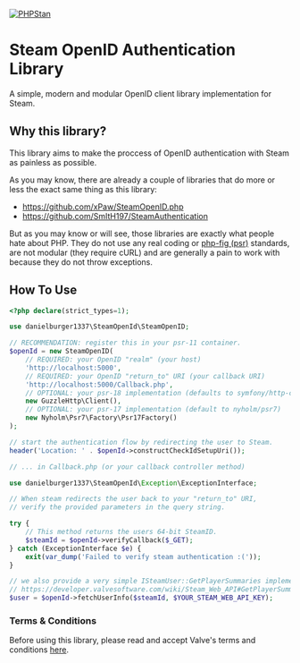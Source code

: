[![PHPStan](https://github.com/danielburger1337/steam-openid-php/actions/workflows/phpstan.yml/badge.svg)](https://github.com/danielburger1337/steam-openid-php/actions/workflows/phpstan.yml)

# Steam OpenID Authentication Library

A simple, modern and modular OpenID client library implementation for Steam.

## Why this library?

This library aims to make the proccess of OpenID authentication with Steam as painless as possible.

As you may know, there are already a couple of libraries that do more or less the exact same thing as this library:

-   https://github.com/xPaw/SteamOpenID.php
-   https://github.com/SmItH197/SteamAuthentication

But as you may know or will see, those libraries are exactly what people hate about PHP. They do not use any real coding or [php-fig (psr)](https://www.php-fig.org/) standards, are not modular (they require cURL) and are generally a pain to work with because they do not throw exceptions.

## How To Use

```php
<?php declare(strict_types=1);

use danielburger1337\SteamOpenId\SteamOpenID;

// RECOMMENDATION: register this in your psr-11 container.
$openId = new SteamOpenID(
    // REQUIRED: your OpenID "realm" (your host)
    'http://localhost:5000',
    // REQUIRED: your OpenID "return_to" URI (your callback URI)
    'http://localhost:5000/Callback.php',
    // OPTIONAL: your psr-18 implementation (defaults to symfony/http-client)
    new GuzzleHttp\Client(),
    // OPTIONAL: your psr-17 implementation (default to nyholm/psr7)
    new Nyholm\Psr7\Factory\Psr17Factory()
);

// start the authentication flow by redirecting the user to Steam.
header('Location: ' . $openId->constructCheckIdSetupUri());

// ... in Callback.php (or your callback controller method)

use danielburger1337\SteamOpenId\Exception\ExceptionInterface;

// When steam redirects the user back to your "return_to" URI,
// verify the provided parameters in the query string.

try {
    // This method returns the users 64-bit SteamID.
    $steamId = $openId->verifyCallback($_GET);
} catch (ExceptionInterface $e) {
    exit(var_dump('Failed to verify steam authentication :('));
}

// we also provide a very simple ISteamUser::GetPlayerSummaries implementation
// https://developer.valvesoftware.com/wiki/Steam_Web_API#GetPlayerSummaries_.28v0001.29
$user = $openId->fetchUserInfo($steamId, $YOUR_STEAM_WEB_API_KEY);
```

### Terms & Conditions

Before using this library, please read and accept Valve's terms and conditions [here](https://steamcommunity.com/dev).
